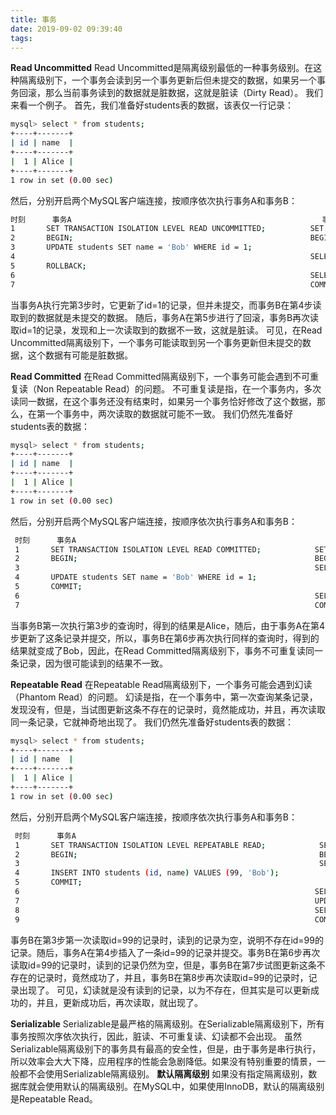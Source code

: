 ```yaml
---
title: 事务
date: 2019-09-02 09:39:40
tags:
---
```

****Read Uncommitted****
Read Uncommitted是隔离级别最低的一种事务级别。在这种隔离级别下，一个事务会读到另一个事务更新后但未提交的数据，如果另一个事务回滚，那么当前事务读到的数据就是脏数据，这就是脏读（Dirty Read）。
我们来看一个例子。
首先，我们准备好students表的数据，该表仅一行记录：
```bash
mysql> select * from students;
+----+-------+
| id | name  |
+----+-------+
|  1 | Alice |
+----+-------+
1 row in set (0.00 sec)
```
然后，分别开启两个MySQL客户端连接，按顺序依次执行事务A和事务B：
```bash
时刻      事务A                                                        事务B
1       SET TRANSACTION ISOLATION LEVEL READ UNCOMMITTED;          SET TRANSACTION ISOLATION LEVEL READ UNCOMMITTED;
2       BEGIN;                                                     BEGIN;
3       UPDATE students SET name = 'Bob' WHERE id = 1;
4                                                                  SELECT * FROM students WHERE id = 1;
5       ROLLBACK; 
6                                                                  SELECT * FROM students WHERE id = 1;
7                                                                  COMMIT;
```
当事务A执行完第3步时，它更新了id=1的记录，但并未提交，而事务B在第4步读取到的数据就是未提交的数据。
随后，事务A在第5步进行了回滚，事务B再次读取id=1的记录，发现和上一次读取到的数据不一致，这就是脏读。
可见，在Read Uncommitted隔离级别下，一个事务可能读取到另一个事务更新但未提交的数据，这个数据有可能是脏数据。

****Read Committed****
在Read Committed隔离级别下，一个事务可能会遇到不可重复读（Non Repeatable Read）的问题。
不可重复读是指，在一个事务内，多次读同一数据，在这个事务还没有结束时，如果另一个事务恰好修改了这个数据，那么，在第一个事务中，两次读取的数据就可能不一致。
我们仍然先准备好students表的数据：
```bash
mysql> select * from students;
+----+-------+
| id | name  |
+----+-------+
|  1 | Alice |
+----+-------+
1 row in set (0.00 sec)
```
然后，分别开启两个MySQL客户端连接，按顺序依次执行事务A和事务B：
```bash
 时刻      事务A                                                        事务B
 1       SET TRANSACTION ISOLATION LEVEL READ COMMITTED;            SET TRANSACTION ISOLATION LEVEL READ COMMITTED;
 2       BEGIN;                                                     BEGIN;
 3                                                                  SELECT * FROM students WHERE id = 1;
 4       UPDATE students SET name = 'Bob' WHERE id = 1;                                                          
 5       COMMIT; 
 6                                                                  SELECT * FROM students WHERE id = 1;
 7                                                                  COMMIT;
 ```
 当事务B第一次执行第3步的查询时，得到的结果是Alice，随后，由于事务A在第4步更新了这条记录并提交，所以，事务B在第6步再次执行同样的查询时，得到的结果就变成了Bob，因此，在Read Committed隔离级别下，事务不可重复读同一条记录，因为很可能读到的结果不一致。
 
****Repeatable Read****
在Repeatable Read隔离级别下，一个事务可能会遇到幻读（Phantom Read）的问题。
幻读是指，在一个事务中，第一次查询某条记录，发现没有，但是，当试图更新这条不存在的记录时，竟然能成功，并且，再次读取同一条记录，它就神奇地出现了。
我们仍然先准备好students表的数据：
```bash
mysql> select * from students;
+----+-------+
| id | name  |
+----+-------+
|  1 | Alice |
+----+-------+
1 row in set (0.00 sec)
 ```
然后，分别开启两个MySQL客户端连接，按顺序依次执行事务A和事务B：
```bash
 时刻      事务A                                                        事务B
 1       SET TRANSACTION ISOLATION LEVEL REPEATABLE READ;            SET TRANSACTION ISOLATION LEVEL REPEATABLE READ;
 2       BEGIN;                                                      BEGIN;
 3                                                                   SELECT * FROM students WHERE id = 99;
 4       INSERT INTO students (id, name) VALUES (99, 'Bob');                                                          
 5       COMMIT; 
 6                                                                  SELECT * FROM students WHERE id = 99;
 7                                                                  UPDATE students SET name = 'Alice' WHERE id = 99;
 8                                                                  SELECT * FROM students WHERE id = 99;
 9                                                                  COMMIT;
  ```
 事务B在第3步第一次读取id=99的记录时，读到的记录为空，说明不存在id=99的记录。随后，事务A在第4步插入了一条id=99的记录并提交。事务B在第6步再次读取id=99的记录时，读到的记录仍然为空，但是，事务B在第7步试图更新这条不存在的记录时，竟然成功了，并且，事务B在第8步再次读取id=99的记录时，记录出现了。
 可见，幻读就是没有读到的记录，以为不存在，但其实是可以更新成功的，并且，更新成功后，再次读取，就出现了。
 
 ****Serializable****
 Serializable是最严格的隔离级别。在Serializable隔离级别下，所有事务按照次序依次执行，因此，脏读、不可重复读、幻读都不会出现。
 虽然Serializable隔离级别下的事务具有最高的安全性，但是，由于事务是串行执行，所以效率会大大下降，应用程序的性能会急剧降低。如果没有特别重要的情景，一般都不会使用Serializable隔离级别。
 **默认隔离级别**
 如果没有指定隔离级别，数据库就会使用默认的隔离级别。在MySQL中，如果使用InnoDB，默认的隔离级别是Repeatable Read。